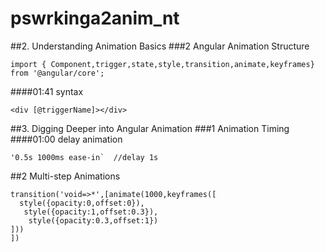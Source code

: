 # pswrkinga2anim_nt
##2. Understanding Animation Basics
###2 Angular Animation Structure
```
import { Component,trigger,state,style,transition,animate,keyframes} from '@angular/core';
```

####01:41 syntax
```
<div [@triggerName]></div>
```


##3. Digging Deeper into Angular Animation
###1 Animation Timing
####01:00
delay animation
```
'0.5s 1000ms ease-in`  //delay 1s
```

##2 Multi-step Animations
```
transition('void=>*',[animate(1000,keyframes([
  style({opacity:0,offset:0}),
   style({opacity:1,offset:0.3}),
    style({opacity:0.3,offset:1})
]))
])
```

